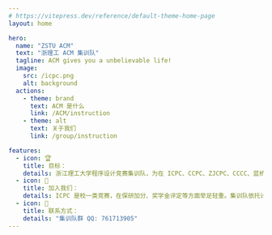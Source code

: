 ```yaml
---
# https://vitepress.dev/reference/default-theme-home-page
layout: home

hero:
  name: "ZSTU ACM"
  text: "浙理工 ACM 集训队"
  tagline: ACM gives you a unbelievable life!
  image:
    src: /icpc.png
    alt: background
  actions:
    - theme: brand
      text: ACM 是什么
      link: /ACM/instruction
    - theme: alt
      text: 关于我们
      link: /group/instruction

features:
  - icon: 🏆
    title: 目标：
    details: 浙江理工大学程序设计竞赛集训队，为在 ICPC、CCPC、ZJCPC、CCCC、蓝桥杯、Astar 等算法竞赛中取得优异成绩。
  - icon: 🎈
    title: 加入我们：
    details: ICPC 是校一类竞赛，在保研加分、奖学金评定等方面举足轻重。集训队依托计算机学院，现有多位区域赛金银铜奖队员。队内管理规则制度完善，训练体系完备，为每一位队员创造良好的训练环境，为大家带来充实的大学生活。
  - icon: 🐧
    title: 联系方式：
    details: "集训队群 QQ: 761713905"
---
```


